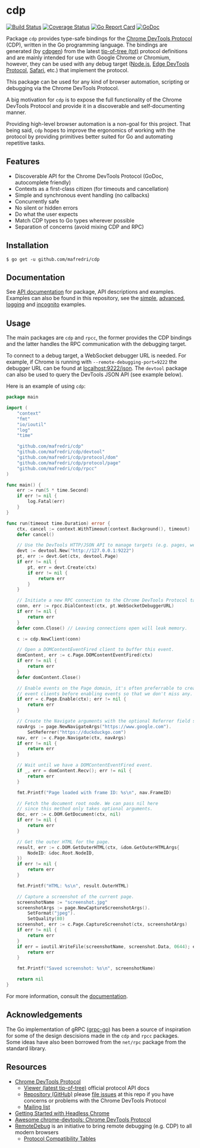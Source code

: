 # cdp

[![Build Status][travis-badge]][travis] [![Coverage Status][codecov-badge]][codecov] [![Go Report Card][goreportcard-badge]][goreportcard] [![GoDoc][godoc-badge]][godoc]

Package `cdp` provides type-safe bindings for the [Chrome DevTools Protocol][chrome-devtools-protocol] (CDP), written in the Go programming language. The bindings are generated (by [cdpgen][cdpgen]) from the latest [tip-of-tree (tot)][tip-of-tree] protocol definitions and are mainly intended for use with Google Chrome or Chromium, however, they can be used with any debug target ([Node.js][node-debugging], [Edge DevTools Protocol][edge-devtools-protocol], [Safari][ios-webkit-debug-proxy], etc.) that implement the protocol.

This package can be used for any kind of browser automation, scripting or debugging via the Chrome DevTools Protocol.

A big motivation for `cdp` is to expose the full functionality of the Chrome DevTools Protocol and provide it in a discoverable and self-documenting manner.

Providing high-level browser automation is a non-goal for this project. That being said, `cdp` hopes to improve the ergonomics of working with the protocol by providing primitives better suited for Go and automating repetitive tasks.

## Features

* Discoverable API for the Chrome DevTools Protocol (GoDoc, autocomplete friendly)
* Contexts as a first-class citizen (for timeouts and cancellation)
* Simple and synchronous event handling (no callbacks)
* Concurrently safe
* No silent or hidden errors
* Do what the user expects
* Match CDP types to Go types wherever possible
* Separation of concerns (avoid mixing CDP and RPC)

## Installation

```console
$ go get -u github.com/mafredri/cdp
```

## Documentation

See [API documentation][godoc] for package, API descriptions and examples. Examples can also be found in this repository, see the [simple][simple-example], [advanced][advanced-example], [logging][logging-example] and [incognito][incognito-example] examples.

## Usage

The main packages are `cdp` and `rpcc`, the former provides the CDP bindings and the latter handles the RPC communication with the debugging target.

To connect to a debug target, a WebSocket debugger URL is needed. For example, if Chrome is running with `--remote-debugging-port=9222` the debugger URL can be found at [localhost:9222/json](http://localhost:9222/json). The `devtool` package can also be used to query the DevTools JSON API (see example below).

Here is an example of using `cdp`:

[embedmd]:# (example_test.go)
```go
package main

import (
	"context"
	"fmt"
	"io/ioutil"
	"log"
	"time"

	"github.com/mafredri/cdp"
	"github.com/mafredri/cdp/devtool"
	"github.com/mafredri/cdp/protocol/dom"
	"github.com/mafredri/cdp/protocol/page"
	"github.com/mafredri/cdp/rpcc"
)

func main() {
	err := run(5 * time.Second)
	if err != nil {
		log.Fatal(err)
	}
}

func run(timeout time.Duration) error {
	ctx, cancel := context.WithTimeout(context.Background(), timeout)
	defer cancel()

	// Use the DevTools HTTP/JSON API to manage targets (e.g. pages, webworkers).
	devt := devtool.New("http://127.0.0.1:9222")
	pt, err := devt.Get(ctx, devtool.Page)
	if err != nil {
		pt, err = devt.Create(ctx)
		if err != nil {
			return err
		}
	}

	// Initiate a new RPC connection to the Chrome DevTools Protocol target.
	conn, err := rpcc.DialContext(ctx, pt.WebSocketDebuggerURL)
	if err != nil {
		return err
	}
	defer conn.Close() // Leaving connections open will leak memory.

	c := cdp.NewClient(conn)

	// Open a DOMContentEventFired client to buffer this event.
	domContent, err := c.Page.DOMContentEventFired(ctx)
	if err != nil {
		return err
	}
	defer domContent.Close()

	// Enable events on the Page domain, it's often preferrable to create
	// event clients before enabling events so that we don't miss any.
	if err = c.Page.Enable(ctx); err != nil {
		return err
	}

	// Create the Navigate arguments with the optional Referrer field set.
	navArgs := page.NewNavigateArgs("https://www.google.com").
		SetReferrer("https://duckduckgo.com")
	nav, err := c.Page.Navigate(ctx, navArgs)
	if err != nil {
		return err
	}

	// Wait until we have a DOMContentEventFired event.
	if _, err = domContent.Recv(); err != nil {
		return err
	}

	fmt.Printf("Page loaded with frame ID: %s\n", nav.FrameID)

	// Fetch the document root node. We can pass nil here
	// since this method only takes optional arguments.
	doc, err := c.DOM.GetDocument(ctx, nil)
	if err != nil {
		return err
	}

	// Get the outer HTML for the page.
	result, err := c.DOM.GetOuterHTML(ctx, &dom.GetOuterHTMLArgs{
		NodeID: &doc.Root.NodeID,
	})
	if err != nil {
		return err
	}

	fmt.Printf("HTML: %s\n", result.OuterHTML)

	// Capture a screenshot of the current page.
	screenshotName := "screenshot.jpg"
	screenshotArgs := page.NewCaptureScreenshotArgs().
		SetFormat("jpeg").
		SetQuality(80)
	screenshot, err := c.Page.CaptureScreenshot(ctx, screenshotArgs)
	if err != nil {
		return err
	}
	if err = ioutil.WriteFile(screenshotName, screenshot.Data, 0644); err != nil {
		return err
	}

	fmt.Printf("Saved screenshot: %s\n", screenshotName)

	return nil
}
```

For more information, consult the [documentation](#documentation).

## Acknowledgements

The Go implementation of gRPC ([grpc-go](https://github.com/grpc/grpc-go)) has been a source of inspiration for some of the design descisions made in the `cdp` and `rpcc` packages. Some ideas have also been borrowed from the `net/rpc` package from the standard library.

## Resources

* [Chrome DevTools Protocol][chrome-devtools-protocol]
    * [Viewer (latest tip-of-tree)][tip-of-tree] official protocol API docs
    * [Repository (GitHub)](https://github.com/chromedevtools/devtools-protocol) please [file issues](https://github.com/ChromeDevTools/devtools-protocol/issues) at this repo if you have concerns or problems with the Chrome DevTools Protocol
    * [Mailing list](https://groups.google.com/forum/#!forum/chrome-debugging-protocol)
* [Getting Started with Headless Chrome](https://developers.google.com/web/updates/2017/04/headless-chrome)
* [Awesome chrome-devtools: Chrome DevTools Protocol](https://github.com/ChromeDevTools/awesome-chrome-devtools#chrome-devtools-protocol)
* [RemoteDebug](http://remotedebug.org/) is an initiative to bring remote debugging (e.g. CDP) to all modern browsers
    * [Protocol Compatibility Tables](https://compatibility.remotedebug.org/)

[cdpgen]: https://github.com/mafredri/cdp/tree/master/cmd/cdpgen
[simple-example]: https://github.com/mafredri/cdp/blob/master/example_test.go
[advanced-example]: https://github.com/mafredri/cdp/blob/master/example_advanced_test.go
[logging-example]: https://github.com/mafredri/cdp/blob/master/example_logging_test.go
[incognito-example]: https://github.com/mafredri/cdp/blob/master/example_incognito_test.go

[chrome-devtools-protocol]: https://chromedevtools.github.io/devtools-protocol/
[tip-of-tree]: https://chromedevtools.github.io/devtools-protocol/tot/
[node-debugging]: https://nodejs.org/en/docs/guides/debugging-getting-started/
[edge-devtools-protocol]: https://docs.microsoft.com/en-us/microsoft-edge/devtools-protocol/
[ios-webkit-debug-proxy]: https://github.com/google/ios-webkit-debug-proxy

[travis]: https://travis-ci.org/mafredri/cdp
[travis-badge]: https://travis-ci.org/mafredri/cdp.svg
[codecov]: https://codecov.io/gh/mafredri/cdp
[codecov-badge]: https://codecov.io/gh/mafredri/cdp/branch/master/graph/badge.svg
[goreportcard]: https://goreportcard.com/report/github.com/mafredri/cdp
[goreportcard-badge]: https://goreportcard.com/badge/github.com/mafredri/cdp
[godoc]: https://godoc.org/github.com/mafredri/cdp
[godoc-badge]: https://godoc.org/mafredri/cdp?status.svg
